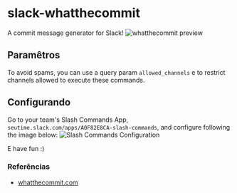 # slack-whatthecommit
A commit message generator for Slack!
![whatthecommit preview](blob:https://imgur.com/a09c66ed-4e78-47c1-8f8f-59a8fee95b7a)

## Paramêtros
To avoid spams, you can use a query param `allowed_channels` e to restrict channels allowed to execute these commands.

## Configurando
Go to your team's Slash Commands App, `seutime.slack.com/apps/A0F82E8CA-slash-commands`, and configure following the image below:
![Slash Commands Configuration](https://i.imgur.com/AzkKWcE.png)

E have fun :)

### Referências
* [whatthecommit.com](http://whatthecommit.com)